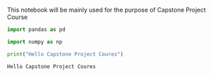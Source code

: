 
This notebook will be mainly used for the purpose of Capstone Project Course


```python
import pandas as pd
```


```python
import numpy as np
```


```python
print("Hello Capstone Project Coures")
```

    Hello Capstone Project Coures

